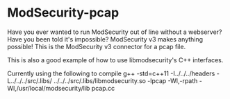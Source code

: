 # ModSecurity-pcap
Have you ever wanted to run ModSecurity out of line without a webserver? Have you been told it's impossible? ModSecurity v3 makes anything possible! This is the ModSecurity v3 connector for a pcap file.

This is also a good example of how to use libmodsecurity's C++ interfaces.

Currently using the following to compile
g++ -std=c++11 -I../../../headers -L../../../src/.libs/ ../../../src/.libs/libmodsecurity.so -lpcap -Wl,-rpath -Wl,/usr/local/modsecurity/lib pcap.cc
